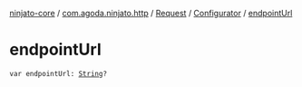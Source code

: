 [ninjato-core](../../../index.md) / [com.agoda.ninjato.http](../../index.md) / [Request](../index.md) / [Configurator](index.md) / [endpointUrl](./endpoint-url.md)

# endpointUrl

`var endpointUrl: `[`String`](https://kotlinlang.org/api/latest/jvm/stdlib/kotlin/-string/index.html)`?`